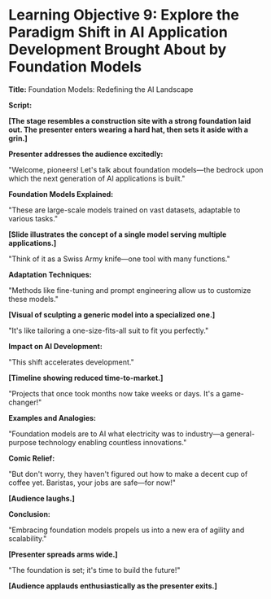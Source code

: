 # Learning Objective 9: Explore the Paradigm Shift in AI Application Development Brought About by Foundation Models

**Title:** Foundation Models: Redefining the AI Landscape

**Script:**

**[The stage resembles a construction site with a strong foundation laid out. The presenter enters wearing a hard hat, then sets it aside with a grin.]**

**Presenter addresses the audience excitedly:**

"Welcome, pioneers! Let's talk about foundation models—the bedrock upon which the next generation of AI applications is built."

**Foundation Models Explained:**

"These are large-scale models trained on vast datasets, adaptable to various tasks."

**[Slide illustrates the concept of a single model serving multiple applications.]**

"Think of it as a Swiss Army knife—one tool with many functions."

**Adaptation Techniques:**

"Methods like fine-tuning and prompt engineering allow us to customize these models."

**[Visual of sculpting a generic model into a specialized one.]**

"It's like tailoring a one-size-fits-all suit to fit you perfectly."

**Impact on AI Development:**

"This shift accelerates development."

**[Timeline showing reduced time-to-market.]**

"Projects that once took months now take weeks or days. It's a game-changer!"

**Examples and Analogies:**

"Foundation models are to AI what electricity was to industry—a general-purpose technology enabling countless innovations."

**Comic Relief:**

"But don't worry, they haven't figured out how to make a decent cup of coffee yet. Baristas, your jobs are safe—for now!"

**[Audience laughs.]**

**Conclusion:**

"Embracing foundation models propels us into a new era of agility and scalability."

**[Presenter spreads arms wide.]**

"The foundation is set; it's time to build the future!"

**[Audience applauds enthusiastically as the presenter exits.]**
